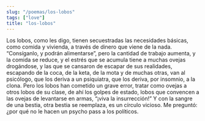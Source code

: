```yaml
---
slug: "/poemas/los-lobos"
tags: ["love"]
title: "los-lobos"
---
```

Los lobos, como les digo, tienen secuestradas las necesidades básicas, como comida y vivienda, a través de dinero que viene de la nada. “Consíganlo, y podrán alimentarse”, pero la cantidad de trabajo aumenta, y la comida se reduce, y el estrés que se acumula tiene a muchas ovejas drogándose, y las que se cansaron de escapar de sus realidades, escapando de la coca, de la keta, de la mota y de muchas otras, van al psicólogo, que los deriva a un psiquiatra, que los deriva, por insomnio, a la clona. Pero los lobos han cometido un grave error, tratar como ovejas a otros lobos de su clase, de ahí los golpes de estado, lobos que convencen a las ovejas de levantarse en armas, “¡viva la insurrección!” Y con la sangre de una bestia, otra bestia se reemplaza, es un círculo vicioso. Me preguntó: ¿por qué no le hacen un psycho pass a los políticos.